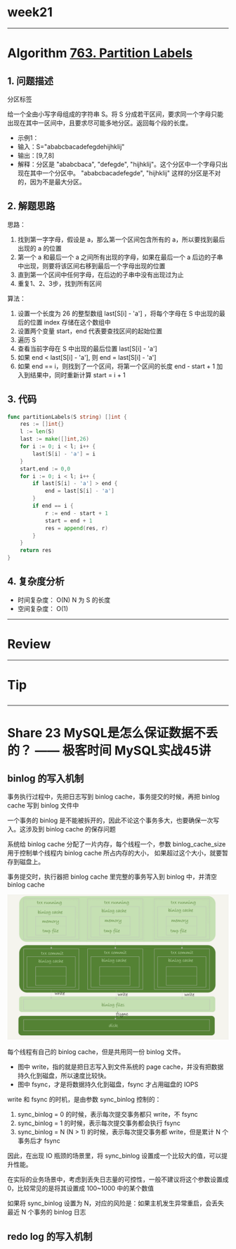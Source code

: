 # week21

---

# Algorithm [763. Partition Labels](https://leetcode.com/problems/partition-labels/)
## 1. 问题描述
分区标签

给一个全由小写字母组成的字符串 S。将 S 分成若干区间，要求同一个字母只能出现在其中一区间中，且要求尽可能多地分区。返回每个段的长度。

* 示例1：
* 输入：S="ababcbacadefegdehijhklij"
* 输出：[9,7,8]
* 解释：分区是 "ababcbaca", "defegde", "hijhklij"。这个分区中一个字母只出现在其中一个分区中。
"ababcbacadefegde", "hijhklij" 这样的分区是不对的，因为不是最大分区。

## 2. 解题思路
思路：
1. 找到第一字字母，假设是 a，那么第一个区间包含所有的 a，所以要找到最后出现的 a 的位置
2. 第一个 a 和最后一个 a 之间所有出现的字母，如果在最后一个 a 后边的子串中出现，则要将该区间右移到最后一个字母出现的位置
3. 直到第一个区间中任何字母，在后边的子串中没有出现过为止
4. 重复1、2、3步，找到所有区间

算法：
1. 设置一个长度为 26 的整型数组 last[S[i] - 'a'] ，将每个字母在 S 中出现的最后的位置 index 存储在这个数组中
2. 设置两个变量 start，end 代表要查找区间的起始位置
3. 遍历 S
4. 查看当前字母在 S 中出现的最后位置 last[S[i] - 'a']
5. 如果 end < last[S[i] - 'a'], 则 end = last[S[i] - 'a']
6. 如果 end == i，则找到了一个区间，将第一个区间的长度 end - start + 1 加入到结果中，同时重新计算 start = i + 1

## 3. 代码
```go
func partitionLabels(S string) []int {
	res := []int{}
	l := len(S)
	last := make([]int,26)
	for i := 0; i < l; i++ {
		last[S[i] - 'a'] = i
	}
	start,end := 0,0
	for i := 0; i < l; i++ {
		if last[S[i] - 'a'] > end {
			end = last[S[i] - 'a']
		}
		if end == i {
			r := end - start + 1
			start = end + 1
			res = append(res, r)
		}
	}
	return res
}
```
## 4. 复杂度分析
* 时间复杂度： O(N) N 为 S 的长度
* 空间复杂度： O(1)

---

# Review []()

---

# Tip

## 

---
    
# Share 23 MySQL是怎么保证数据不丢的？ —— 极客时间 MySQL实战45讲
## binlog 的写入机制
事务执行过程中，先把日志写到 binlog cache，事务提交的时候，再把 binlog cache 写到 binlog 文件中

一个事务的 binlog 是不能被拆开的，因此不论这个事务多大，也要确保一次写入。这涉及到 binlog cache 的保存问题

系统给 binlog cache 分配了一片内存，每个线程一个，参数 binlog_cache_size 用于控制单个线程内 binlog cache 所占内存的大小，
如果超过这个大小，就要暂存到磁盘上。

事务提交时，执行器把 binlog cache 里完整的事务写入到 binlog 中，并清空 binlog cache

![binlog_disk](binglog_disk.png)

每个线程有自己的 binlog cache，但是共用同一份 binlog 文件。
* 图中 write，指的就是把日志写入到文件系统的 page cache，并没有把数据持久化到磁盘，所以速度比较快。
* 图中 fsync，才是将数据持久化到磁盘，fsync 才占用磁盘的 IOPS

write 和 fsync 的时机，是由参数 sync_binlog 控制的：
1. sync_binlog = 0 的时候，表示每次提交事务都只 write，不 fsync
2. sync_binlog = 1 的时候，表示每次提交事务都会执行 fsync
3. sync_binlog = N (N > 1) 的时候，表示每次提交事务都 write，但是累计 N 个事务后才 fsync

因此，在出现 IO 瓶颈的场景里，将 sync_binlog 设置成一个比较大的值，可以提升性能。

在实际的业务场景中，考虑到丢失日志量的可控性，一般不建议将这个参数设置成 0，比较常见的是将其设置成 100~1000 中的某个数值

如果将 sync_binlog 设置为 N，对应的风险是：如果主机发生异常重启，会丢失最近 N 个事务的 binlog 日志
## redo log 的写入机制


